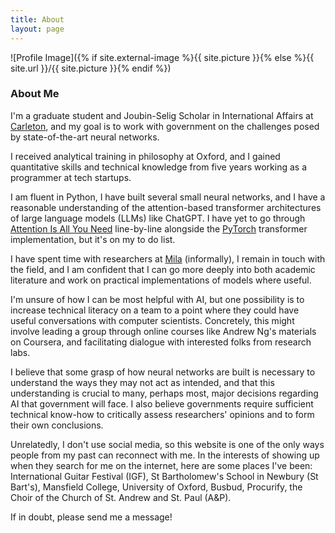 ```yaml
---
title: About
layout: page
---
```

![Profile Image]({% if site.external-image %}{{ site.picture }}{% else %}{{ site.url }}/{{ site.picture }}{% endif %})

### About Me

I'm a graduate student and Joubin-Selig Scholar in International Affairs at [Carleton](https://carleton.ca/npsia/), and my goal is to work with government on the challenges posed by state-of-the-art neural networks.

I received analytical training in philosophy at Oxford, and I gained quantitative skills and technical knowledge from five years working as a programmer at tech startups. 

I am fluent in Python, I have built several small neural networks, and I have a reasonable understanding of the attention-based transformer architectures of large language models (LLMs) like ChatGPT. I have yet to go through [Attention Is All You Need](https://arxiv.org/abs/1706.03762) line-by-line alongside the [PyTorch](https://pytorch.org/) transformer implementation, but it's on my to do list. 

I have spent time with researchers at [Mila](https://mila.quebec/) (informally), I remain in touch with the field, and I am confident that I can go more deeply into both academic literature and work on practical implementations of models where useful.

I'm unsure of how I can be most helpful with AI, but one possibility is to increase technical literacy on a team to a point where they could have useful conversations with computer scientists. Concretely, this might involve leading a group through online courses like Andrew Ng's materials on Coursera, and facilitating dialogue with interested folks from research labs. 

I believe that some grasp of how neural networks are built is necessary to understand the ways they may not act as intended, and that this understanding is crucial to many, perhaps most, major decisions regarding AI that government will face. I also believe governments require sufficient technical know-how to critically assess researchers' opinions and to form their own conclusions.

Unrelatedly, I don't use social media, so this website is one of the only ways people from my past can reconnect with me. In the interests of showing up when they search for me on the internet, here are some places I've been: International Guitar Festival (IGF), St Bartholomew's School in Newbury (St Bart's), Mansfield College, University of Oxford, Busbud, Procurify, the Choir of the Church of St. Andrew and St. Paul (A&P).

If in doubt, please send me a message!
